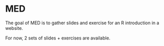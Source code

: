 
<!-- README.md is generated from README.Rmd. Please edit that file -->

# MED

<!-- badges: start -->
<!-- badges: end -->

The goal of MED is to gather slides and exercise for an R introduction
in a website.

For now, 2 sets of slides + exercises are available.
